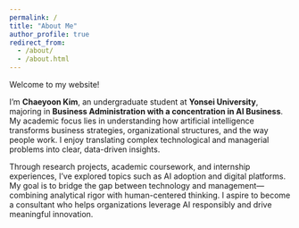 ```yaml
---
permalink: /
title: "About Me"
author_profile: true
redirect_from: 
  - /about/
  - /about.html
---
```

Welcome to my website!

I’m **Chaeyoon Kim**, an undergraduate student at **Yonsei University**, majoring in **Business Administration with a concentration in AI Business**. My academic focus lies in understanding how artificial intelligence transforms business strategies, organizational structures, and the way people work. I enjoy translating complex technological and managerial problems into clear, data-driven insights.

Through research projects, academic coursework, and internship experiences, I’ve explored topics such as AI adoption and digital platforms. My goal is to bridge the gap between technology and management—combining analytical rigor with human-centered thinking. 
I aspire to become a consultant who helps organizations leverage AI responsibly and drive meaningful innovation.
